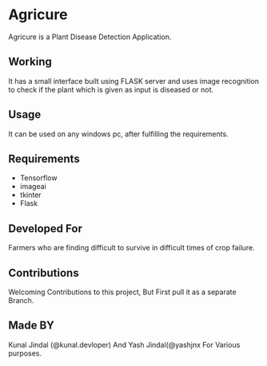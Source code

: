 # Agricure

Agricure is a Plant Disease Detection Application.

## Working

It has a small interface built using FLASK server and uses image recognition to check if the plant which is given as input is diseased or not.

## Usage

It can be used on any windows pc, after fulfilling the requirements.

## Requirements

* Tensorflow
* imageai
* tkinter
* Flask

## Developed For

Farmers who are finding difficult to  survive in difficult times of crop failure.

## Contributions

Welcoming Contributions to this project, But First pull it as a separate Branch.

## Made BY

Kunal Jindal (@kunal.devloper) And Yash Jindal(@yashjnx For Various purposes.
